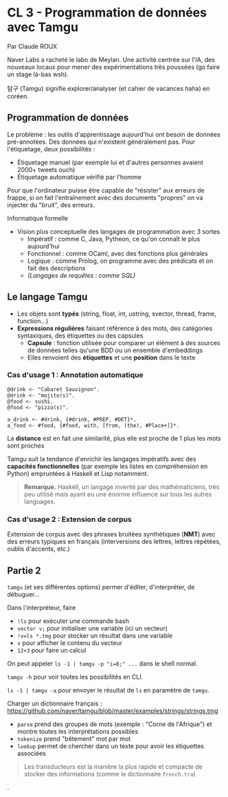 # CL 3 - Programmation de données avec Tamgu

Par Claude ROUX

Naver Labs a racheté le labo de Meylan. Une activité centrée sur l'IA, des nouveaux locaux pour mener des expérimentations très poussées (go faire un stage là-bas wsh).

탐구 (Tamgu) signifie explorer/analyser (et cahier de vacances haha) en coréen.

## Programmation de données

Le problème : les outils d'apprentissage aujourd'hui ont besoin de données pré-annotées. Des données qui n'existent généralement pas. Pour l'étiquetage, deux possibilités :

- Étiquetage manuel (par exemple lui et d'autres personnes avaient 2000+ tweets ouch)
- Étiquetage automatique vérifié par l'homme

Pour que l'ordinateur puisse être capable de "résister" aux erreurs de frappe, si on fait l'entraînement avec des documents "propres" on va injecter du "bruit", des erreurs.

Informatique formelle

- Vision plus conceptuelle des langages de programmation avec 3 sortes
  - Impératif : comme C, Java, Pytheon, ce qu'on connaît le plus aujourd'hui
  - Fonctionnel : comme OCaml, avec des fonctions plus générales
  - Logique : comme Prolog, on programme avec des prédicats et on fait des descriptions
  - *(Langages de requêtes : comme SQL)*

## Le langage Tamgu

- Les objets sont **typés** (string, float, int, ustring, svector, thread, frame, function...)
- **Expressions régulières** faisant référence à des mots, des catégories syntaxiques, des étiquettes ou des capsules
  - **Capsule** : fonction utilisée pour comparer un élément à des sources de données telles qu'une BDD ou un ensemble d'embeddings
  - Elles renvoient des **étiquettes** et une **position** dans le texte


### Cas d'usage 1 : **Annotation automatique**

  ```text
  @drink <- "Cabaret Sauvignon".
  @drink <- "mojito(s)".
  @food <- sushi.
  @food <- "pizza(s)".

  a_drink <- #drink, {#drink, #PREP, #DET}*.
  a_food <- #food, {#food, with, [from, (the), #Place+]}*.
  ```
La **distance** est en fait une similarité, plus elle est proche de 1 plus les mots sont proches

Tamgu suit la tendance d'enrichir les langages impératifs avec des **capacités fonctionnelles** (par exemple les listes en compréhension en Python) empruntées à Haskell et Lisp notamment.

> **Remarque.** Haskell, un langage inventé par des mathématiciens, très peu utilisé mais ayant eu une énorme influence sur tous les autres languages.

### Cas d'usage 2 : **Extension de corpus**

Extension de corpus avec des phrases bruitées synthétiques (**NMT**) avec des erreurs typiques en français (interversions des lettres, lettres répétées, oublis d'accents, etc.)

## Partie 2

`tamgu` (et ses différentes options) permer d'éditer, d'interpréter, de débuguer...

Dans l'interpréteur, faire

- `!ls` pour exécuter une commande bash
- `vector v;` pour initialiser une variable (ici un vecteur)
- `!v=ls *.tmg` pour stocker un résultat dans une variable
- `v` pour afficher le contenu du vecteur
- `12+3` pour faire un calcul

On peut appeler `ls -1 | tamgu -p "i=0;" ...` dans le shell normal.

`tamgu -h` pour voir toutes les possibilités en CLI.

`ls -1 | tamgu -a` pour envoyer le résultat de `ls` en paramètre de `tamgu`.

Charger un dictionnaire français : <https://github.com/naver/tamgu/blob/master/examples/strings/strings.tmg>

- `parse` prend des groupes de mots (exemple : "Corne de l'Afrique") et montre toutes les interprétations possibles
- `tokenize` prend "bêtement" mot par mot
- `lookup` permet de chercher dans un texte pour avoir les étiquettes associées

> Les transducteurs est la manière la plus rapide et compacte de stocker des informations (comme le dictionnaire `french.tra`)



.
